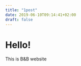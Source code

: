 ```yaml
---
title: "1post"
date: 2019-06-10T09:14:41+02:00
draft: false
---
```



 # Hello!

This is B&B website
